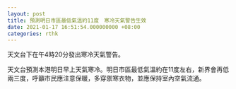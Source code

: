 ```yaml
---
layout: post
title: 預測明日市區最低氣溫約11度　寒冷天氣警告生效
date: 2021-01-17 16:51:54.000000000 +08:00
categories: rthk
---
```


天文台下在午4時20分發出寒冷天氣警告。

天文台預測本港明日早上天氣寒冷。明日市區最低氣溫約在11度左右，新界會再低兩三度，呼籲市民應注意保暖，多穿禦寒衣物，並應保持室內空氣流通。
